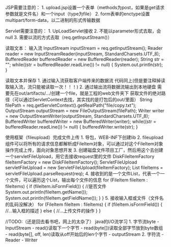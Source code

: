 JSP需要注意的：
    1. upload.jsp设置一个表单（methods为post，如果是get请求参数就是文件名）和一个input（type为file）
    2. form表单的enctype设置multipart/form-data，以二进制的形式传输数据

Servlet需要注意的：
    1. UpLoadServlet接收
    2. 不能以parameter形式去取，会null
    3. 需要以流的方式去取（req.getInputStream()）

读取文本：
    输入流
    InputStream inputStream = req.getInputStream();
    Reader reader = new InputStreamReader(inputStream, StandardCharsets.UTF_8);
    BufferedReader bufferedReader = new BufferedReader(reader);
    String str = "";
    while((str = bufferedReader.readLine()) != null) {
        System.out.println(str);
    }

读取文本并保存
    1. 通过输入流获取客户端传来的数据流
        代码同上(但是要注释掉读取输入流，流只能被读取一次！！！)
    2. 通过输出流将数据流输出到本地硬盘
        需要先在out/artifacts/.../创建一个file，就是工程的web文件夹下
        获取文件的绝对路径（可以通过ServletContext去找，其实找的是打包后的out/里面）
        String filePath = req.getServletContext().getRealPath("file/copy.txt");
        OutputStream outputStream = new FileOutputStream(filePath);
        Writer writer = new OutputStreamWriter(outputStream, StandardCharsets.UTF_8);
        BufferedWriter bufferedWriter = new BufferedWriter(writer);
        while((str = bufferedReader.readLine()) != null) {
            bufferedWriter.write(str);
        }

使用框架（fileupload）完成文件上传
    1. 导包，WEB-INF下创建lib
    2. fileupload组件可以将所有的请求信息都解析成FileItem对象，可以通过对这个FileItem对象操作完成上传，面向对象思想开发
    3. 创建磁盘文件项目工厂，然后用这个去创建一个servletFileUpload，用它去接收request里的文件
        DiskFileItemFactory fileItemFactory = new DiskFileItemFactory();
        ServletFileUpload servletFileUpload = new ServletFileUpload(fileItemFactory);
        List<FileItem> fileItems = servletFileUpload.parseRequest(req);
    4. 接收到的是一个文件List，代表一个一个文件，可以遍历这个List，输出每个文件的信息
        for (FileItem fileItem : fileItems) {
            if (fileItem.isFormField()) {   //是否文件
                System.out.println(fileItem.getName());
                System.out.println(fileItem.getFieldName());
            }
        }
    5. 接收输入框或文件（文件名的乱码没解决）
        for (FileItem fileItem : fileItems) {
            if (fileItem.isFormField()) {
                //...输入框的描述
            } else {
                //...上传文件的操作
            }
        }
    


//TODO:（还是回去看书吧，网上的太杂了）
java的I/O流学习
    1. 字节流byte
        - InputStream
            - read()读取下一个字节
            - read(byte[])读取全部字节放到byte数组
            - read(byte[], off, len)读取从off开始后的len个字节
        - outputStream
    2. 字符流
        - Reader
        - Writer